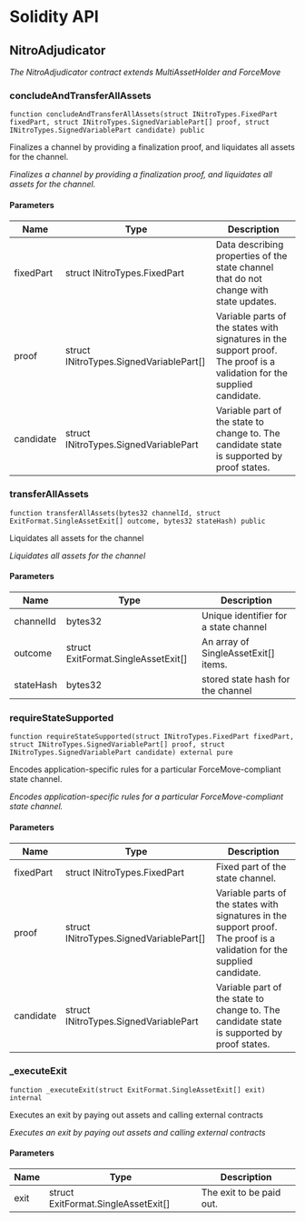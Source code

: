 # Solidity API

## NitroAdjudicator

_The NitroAdjudicator contract extends MultiAssetHolder and ForceMove_

### concludeAndTransferAllAssets

```solidity
function concludeAndTransferAllAssets(struct INitroTypes.FixedPart fixedPart, struct INitroTypes.SignedVariablePart[] proof, struct INitroTypes.SignedVariablePart candidate) public
```

Finalizes a channel by providing a finalization proof, and liquidates all assets for the channel.

_Finalizes a channel by providing a finalization proof, and liquidates all assets for the channel._

#### Parameters

| Name | Type | Description |
| ---- | ---- | ----------- |
| fixedPart | struct INitroTypes.FixedPart | Data describing properties of the state channel that do not change with state updates. |
| proof | struct INitroTypes.SignedVariablePart[] | Variable parts of the states with signatures in the support proof. The proof is a validation for the supplied candidate. |
| candidate | struct INitroTypes.SignedVariablePart | Variable part of the state to change to. The candidate state is supported by proof states. |

### transferAllAssets

```solidity
function transferAllAssets(bytes32 channelId, struct ExitFormat.SingleAssetExit[] outcome, bytes32 stateHash) public
```

Liquidates all assets for the channel

_Liquidates all assets for the channel_

#### Parameters

| Name | Type | Description |
| ---- | ---- | ----------- |
| channelId | bytes32 | Unique identifier for a state channel |
| outcome | struct ExitFormat.SingleAssetExit[] | An array of SingleAssetExit[] items. |
| stateHash | bytes32 | stored state hash for the channel |

### requireStateSupported

```solidity
function requireStateSupported(struct INitroTypes.FixedPart fixedPart, struct INitroTypes.SignedVariablePart[] proof, struct INitroTypes.SignedVariablePart candidate) external pure
```

Encodes application-specific rules for a particular ForceMove-compliant state channel.

_Encodes application-specific rules for a particular ForceMove-compliant state channel._

#### Parameters

| Name | Type | Description |
| ---- | ---- | ----------- |
| fixedPart | struct INitroTypes.FixedPart | Fixed part of the state channel. |
| proof | struct INitroTypes.SignedVariablePart[] | Variable parts of the states with signatures in the support proof. The proof is a validation for the supplied candidate. |
| candidate | struct INitroTypes.SignedVariablePart | Variable part of the state to change to. The candidate state is supported by proof states. |

### _executeExit

```solidity
function _executeExit(struct ExitFormat.SingleAssetExit[] exit) internal
```

Executes an exit by paying out assets and calling external contracts

_Executes an exit by paying out assets and calling external contracts_

#### Parameters

| Name | Type | Description |
| ---- | ---- | ----------- |
| exit | struct ExitFormat.SingleAssetExit[] | The exit to be paid out. |

